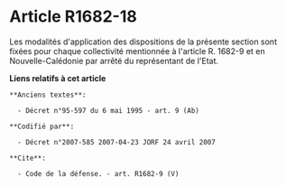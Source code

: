 # Article R1682-18

Les modalités d'application des dispositions de la présente section sont fixées pour chaque collectivité mentionnée à
l'article R. 1682-9 et en Nouvelle-Calédonie par arrêté du représentant de l'Etat.

**Liens relatifs à cet article**

	**Anciens textes**:

	  - Décret n°95-597 du 6 mai 1995 - art. 9 (Ab)

	**Codifié par**:

	  - Décret n°2007-585 2007-04-23 JORF 24 avril 2007

	**Cite**:

	  - Code de la défense. - art. R1682-9 (V)
